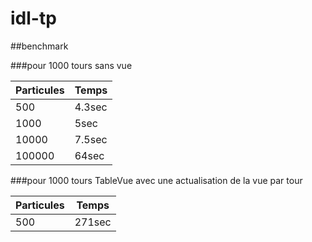 # idl-tp

##benchmark

###pour 1000 tours sans vue

| Particules     | Temps    |
| ---------------|----------|
| 500            | 4.3sec   |
| 1000           | 5sec     |
| 10000          | 7.5sec   |
| 100000         | 64sec    |

###pour 1000 tours TableVue avec une actualisation de la vue par tour

| Particules     | Temps    |
| ---------------|----------|
| 500            | 271sec   |
